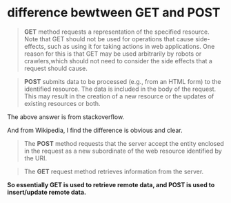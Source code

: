 # difference bewtween GET and POST

>**GET** method requests a representation of the specified resource. Note that GET should not be used for operations that cause side-effects, such as using it for taking actions in web applications. One reason for this is that GET may be used arbitrarily by robots or crawlers,which should not need to consider the side effects that a request should cause.


>**POST** submits data to be processed (e.g., from an HTML form) to the identified resource. The data is included in the body of the request. This may result in the creation of a new resource or the updates of existing resources or both.


The above answer is from stackoverflow.

And from Wikipedia, I find the difference is obvious and clear.

>The **POST** method requests that the server accept the entity enclosed in the request as a new subordinate of the web resource identified by the URI.

>The **GET** request method retrieves information from the server.

**So essentially GET is used to retrieve remote data, and POST is used to insert/update remote data.**